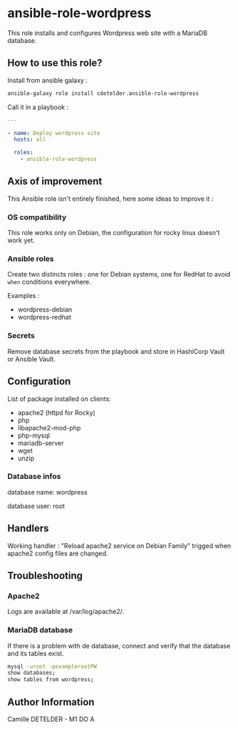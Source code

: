 ansible-role-wordpress
=========

This role installs and configures Wordpress web site with a MariaDB database. 

How to use this role?
----------------
Install from ansible galaxy :
```bash
ansible-galaxy role install cdetelder.ansible-role-wordpress
```

Call it in a playbook : 


```yaml
---

- name: Deploy wordpress site
  hosts: all 

  roles:
    - ansible-role-wordpress
```

Axis of improvement
-------

This Ansible role isn't entirely finished, here some ideas to improve it :

### OS compatibility
This role works only on Debian, the configuration for rocky linux doesn't work yet.

### Ansible roles
Create two distincts roles : one for Debian systems, one for RedHat to avoid `when` conditions everywhere.

Examples : 
  - wordpress-debian
  - wordpress-redhat

### Secrets
Remove database secrets from the playbook and store in HashiCorp Vault or Ansible Vault.

Configuration
------------

List of package installed on clients: 
- apache2 (httpd for Rocky)
- php 
- libapache2-mod-php 
- php-mysql 
- mariadb-server 
- wget 
- unzip 

### Database infos 
database name: wordpress

database user: root 

Handlers
------------------
Working handler : "Reload apache2 service on Debian Family" trigged when apache2 config files are changed.

Troubleshooting
--------------
### Apache2

Logs are available at /var/log/apache2/.


### MariaDB database
If there is a problem with de database, connect and verify that the database and its tables exist.

```bash 
mysql -uroot -pexamplerootPW
show databases;
show tables from wordpress;
```

Author Information
------------------

Camille DETELDER - M1 DO A